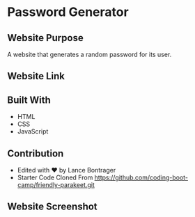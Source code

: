 # Password Generator

## Website Purpose
A website that generates a random password for its user.

## Website Link

## Built With
* HTML
* CSS
* JavaScript

## Contribution
- Edited with ❤️ by Lance Bontrager
- Starter Code Cloned From https://github.com/coding-boot-camp/friendly-parakeet.git

## Website Screenshot